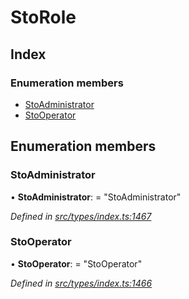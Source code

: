 # StoRole

## Index

### Enumeration members

* [StoAdministrator](_types_index_.storole.md#stoadministrator)
* [StoOperator](_types_index_.storole.md#stooperator)

## Enumeration members

### StoAdministrator

• **StoAdministrator**: = "StoAdministrator"

_Defined in_ [_src/types/index.ts:1467_](https://github.com/PolymathNetwork/polymath-sdk/blob/550676f/src/types/index.ts#L1467)

### StoOperator

• **StoOperator**: = "StoOperator"

_Defined in_ [_src/types/index.ts:1466_](https://github.com/PolymathNetwork/polymath-sdk/blob/550676f/src/types/index.ts#L1466)

